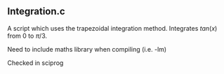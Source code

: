 ## Integration.c

A script which uses the trapezoidal integration method.
Integrates $tan(x)$ from 0 to $\pi/3$.

Need to include maths library when compiling (i.e. -lm)

Checked in sciprog  
